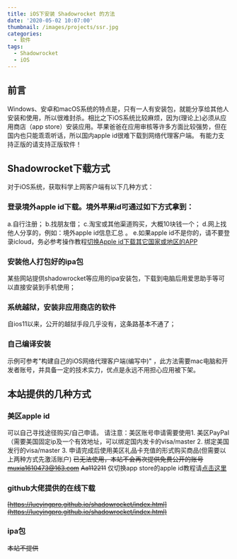 ```yaml
---
title: iOS下安装 Shadowrocket 的方法
date: '2020-05-02 10:07:00'
thumbnail: /images/projects/ssr.jpg
categories:
  - 软件
tags:
  - Shadowrocket
  - iOS
---
```


## 前言

Windows、安卓和macOS系统的特点是，只有一人有安装包，就能分享给其他人安装和使用，所以很难封杀。相比之下iOS系统比较麻烦，因为(理论上)必须从应用商店（app store）安装应用。苹果爸爸在应用审核等许多方面比较强势，但在国内也只能乖乖听话，所以国内apple id很难下载到网络代理客户端。
有能力支持正版的请支持正版软件！

## Shadowrocket下载方式

对于iOS系统，获取科学上网客户端有以下几种方式：

### 登录境外apple id下载。境外苹果id可通过如下方式拿到：

a.自行注册；
b.找朋友借；
c.淘宝或其他渠道购买，大概10块钱一个；
d.网上找他人分享的，例如：境外apple id信息汇总 。
e.如果apple id不是你的，请不要登录icloud，务必参考操作教程[切换Apple id下载其它国家或地区的APP](https://www.zla.pub/change-apple-id)

### 安装他人打包好的ipa包

某些网站提供shadowrocket等应用的ipa安装包，下载到电脑后用爱思助手等可以直接安装到手机使用；

### 系统越狱，安装非应用商店的软件

自ios11以来，公开的越狱手段几乎没有，这条路基本不通了；

### 自己编译安装

示例可参考"构建自己的iOS网络代理客户端(编写中)" ，此方法需要mac电脑和开发者账号，并具备一定的技术实力，优点是永远不用担心应用被下架。

## 本站提供的几种方式

### 美区apple id

可以自己寻找途径购买/自己申请。
请注意：美区账号申请需要使用1. 美区PayPal（需要美国固定ip及一个有效地址，可以绑定国内发卡的visa/master 2. 绑定美国发行的visa/master 3. 申请完成后使用美区礼品卡充值的形式购买商品(但需要以上两种方式先激活账户)
~~已无法使用，本站不会再次提供免费公开的账号~~
~~muxia1610473@163.com~~
~~Aa112211~~
仅切换app store的apple id教程请[点击这里](https://www.zla.pub/change-apple-id)

### github大佬提供的在线下载

~~[https://lueyingpro.github.io/shadowrocket/index.html](https://lueyingpro.github.io/shadowrocket/index.html)~~

### ipa包

~~本站不提供~~
